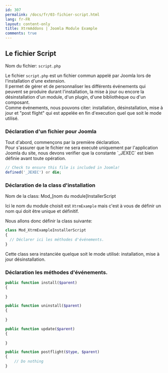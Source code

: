```yaml
---
id: 307
permalink: /docs/fr/03-fichier-script.html
lang: fr-FR
layout: content-only
title: XtrmAddons | Joomla Module Example
comments: true
---
```


## Le fichier Script

<p>
	Nom du fichier: <code>script.php</code>
</p>

<p>
	Le fichier <code>script.php</code> est un fichier commun appelé par Joomla lors de l'installation d'une extension.<br />
	Il permet de gérer et de personnaliser les différents événements qui peuvent se produire durant l'installation, la mise à 
	jour ou encore la désinstallation d'un module, d'un plugin, d'une bibliothèque ou d'un composant.<br />
	Comme événements, nous pouvons citer: installation, désinstallation, mise à jour et "post flight" qui est 
	appelée en fin d'execution quel que soit le mode utilisé.
</p>

### Déclaration d'un fichier pour Joomla

<p>
	Tout d'abord, commençons par la première déclaration.<br />
	Pour s'assurer que le fichier ne sera executé uniquement par l'application Joomla du site, 
	nous devons verifier que la constante `_JEXEC` est bien définie avant toute opération.
</p>

```php
// Check to ensure this file is included in Joomla!
defined('_JEXEC') or die;
```

### Déclaration de la class d'installation

<p>
	Nom de la class: Mod_[nom du module]InstallerScript
</p>
<p>
	Ici le nom du module choisit est <code>XtrmExample</code> mais c'est à vous de définir un nom qui doit 
	être unique et définitif.<br />
</p>
<p>
	Nous allons donc définir la class suivante:<br />
</p>

```php
class Mod_XtrmExampleInstallerScript
{
  // Déclarer ici les méthodes d'événements.
}
```
<p>
	Cette class sera instanciée quelque soit le mode utilisé: installation, mise à jour désinstallation.
</p>

### Déclaration les méthodes d'événements.

```php
public function install($parent)
{
	
}
```

```php
public function uninstall($parent)
{
	
}
```

```php
public function update($parent)
{
	
}
```

```php
public function postflight($type, $parent)
{
	// Do nothing
}
```